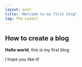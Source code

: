 ```yaml
---
layout: post
title: "Welcome to my first blog"
tag: The Latest
---
```


## How to create a blog

**Hello world**, this is my first blog

I hope you like it!